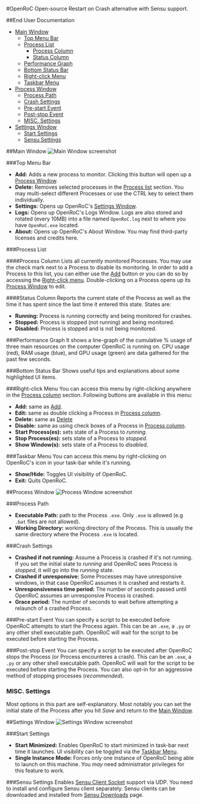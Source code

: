 #OpenRoC
Open-source Restart on Crash alternative with Sensu support.

##End User Documentation
  - [Main Window](#main-window)
    - [Top Menu Bar](#top-menu-bar)
    - [Process List](#process-list)
      - [Process Column](#process-column)
      - [Status Column](#status-column)
    - [Performance Graph](#performance-graph)
    - [Bottom Status Bar](#bottom-status-bar)
    - [Right-click Menu](#right-click-menu)
    - [Taskbar Menu](#taskbar-menu)
  - [Process Window](#process-window)
    - [Process Path](#process-path)
    - [Crash Settings](#crash-settings)
    - [Pre-start Event](#pre-start-event)
    - [Post-stop Event](#post-stop-event)
    - [MISC. Settings](#misc-settings)
  - [Settings Window](#settings-window)
    - [Start Settings](#start-settings)
    - [Sensu Settings](#sensu-settings)


##Main Window
![Main Window screenshot](OpenRoC/Docs/main.png?raw=true)

###Top Menu Bar

 - **Add:** Adds a new process to monitor. Clicking this button will open up a [Process Window](#process-window).
 - **Delete:** Removes selected processes in the [Process list](#process-list) section. You may multi-select different Processes or use the CTRL key to select them individually.
 - **Settings:** Opens up OpenRoC's [Settings Window](#settings-window).
 - **Logs:** Opens up OpenRoC's Logs Window. Logs are also stored and rotated (every 10MB) into a file named `OpenRoC.log` next to where you have `OpenRoC.exe` located.
 - **About:** Opens up OpenRoC's About Window. You may find third-party licenses and credits here.

###Process List

####Process Column
Lists all currently monitored Processes. You may use the check mark next to a Process to disable its monitoring. In order to add a Process to this list, you can either use the [Add](#add) button or you can do so by accessing the [Right-click menu](#right-click-menu). Double-clicking on a Process opens up its [Process Window](process-window) to edit.

####Status Column
Reports the current state of the Process as well as the time it has spent since the last time it entered this state. States are:

 - **Running:** Process is running correctly and being monitored for crashes.
 - **Stopped:** Process is stopped (not running) and being monitored.
 - **Disabled:** Process is stopped and is not being monitored.

###Performance Graph
It shows a line-graph of the cumulative % usage of three main resources on the computer OpenRoC is running on. CPU usage (red), RAM usage (blue), and GPU usage (green) are data gathered for the past few seconds.

###Bottom Status Bar
Shows useful tips and explanations about some highlighted UI items.

###Right-click Menu
You can access this menu by right-clicking anywhere in the [Process column](#process-column) section. Following buttons are available in this menu:

 - **Add:** same as [Add](#add).
 - **Edit:** same as double clicking a Process in [Process column](#process-column).
 - **Delete:** same as [Delete](#delete)
 - **Disable:** same as using check boxes of a Process in [Process column](#process-column).
 - **Start Process(es):** sets state of a Process to *running*.
 - **Stop Process(es):** sets state of a Process to *stopped*.
 - **Show Window(s):** sets state of a Process to *disabled*.

###Taskbar Menu
You can access this menu by right-clicking on OpenRoC's icon in your task-bar while it's running.

 - **Show/Hide:** Toggles UI visibility of OpenRoC.
 - **Exit:** Quits OpenRoC.

##Process Window
![Process Window screenshot](OpenRoC/Docs/process.png?raw=true)

###Process Path
 - **Executable Path:** path to the Process `.exe`. Only `.exe` is allowed (e.g `.bat` files are not allowed).
 - **Working Directory:** working directory of the Process. This is usually the same directory where the Process `.exe` is located.

###Crash Settings
 - **Crashed if not running:** Assume a Process is crashed if it's not running. If you set the initial state to *running* and OpenRoC sees Process is *stopped*, it will go into the *running* state.
 - **Crashed if unresponsive:** Some Processes may have unresponsive windows, in that case OpenRoC assumes it is crashed and restarts it.
 - **Unresponsiveness time period:** The number of seconds passed until OpenRoC assumes an unresponsive Process is crashed.
 - **Grace period:** The number of seconds to wait before attempting a relaunch of a crashed Process.

###Pre-start Event
You can specify a script to be executed before OpenRoC attempts to start the Process again. This can be an `.exe`, a `.py` or any other shell executable path. OpenRoC will wait for the script to be executed before starting the Process.

###Post-stop Event
You can specify a script to be executed after OpenRoC stops the Process (or Process encounteres a crash). This can be an `.exe`, a `.py` or any other shell executable path. OpenRoC will wait for the script to be executed before starting the Process. You can also opt-in for an aggressive method of stopping processes (*recommended*).

### MISC. Settings
Most options in this part are self-explanatory. Most notably you can set the initial state of the Process after you hit *Save* and return to the [Main Window](#main-window).

##Settings Window
![Settings Window screenshot](OpenRoC/Docs/settings.png?raw=true)

###Start Settings

 - **Start Minimized:** Enables OpenRoC to start minimized in task-bar next time it launches. UI visibility can be toggled via the [Taskbar Menu](#taskbar-menu).
 - **Single Instance Mode:** Forces only one instance of OpenRoC being able to launch on this machine. You *may* need administrator privileges for this feature to work.

###Sensu Settings
Enables [Sensu Client Socket](https://sensuapp.org/docs/0.25/reference/clients.html#client-socket-input) support via UDP. You need to install and configure Sensu client separately. Sensu clients can be downloaded and installed from [Sensu Downloads](https://sensuapp.org/downloads) page.
